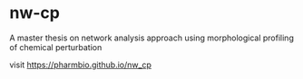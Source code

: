 # nw-cp
A master thesis on network analysis approach using morphological profiling of chemical perturbation

visit https://pharmbio.github.io/nw_cp
